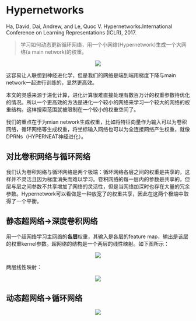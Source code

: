 # Hypernetworks

Ha, David, Dai, Andrew, and Le, Quoc V. Hypernetworks.International Conference on Learning Representations (ICLR), 2017.

> 学习如何动态更新循环网络，用一个小网络(Hypernetwork)生成一个大网络(a main network)的权重。

<div align="center">
<img src="https://i.loli.net/2018/05/03/5aeaa6339b74f.png"  />
</div>

这容易让人联想到神经进化学，但是我们的网络是端到端用梯度下降与main network一起进行训练的，显然更高效。

本文的灵感来源于进化计算，进化计算很难直接处理有数百万计的权重参数待优化的情况。所以一个更高效的方法是进化一个较小的网络来学习一个较大的网络的权重结构。这样搜索范围就被限制在一个较小的权重空间了。

我们的重点在于为mian network生成权重，比如将特征向量作为输入可以为卷积网络，循环网络等生成权重，将坐标输入网络也可以为全连接网络产生权重，就像DPRNs（HYPERNEAT神经进化）。

## 对比卷积网络与循环网络

我们认为卷积网络与循环网络是两个极端：循环网络各层之间的权重是共享的，这样并不灵活且因为梯度消失而难以学习。卷积网络的每一层内的参数是共享的，但层与层之间参数不共享增加了网络的灵活性，但是当网络加深时也存在大量的冗余参数。Hypernetwork可以看做是一种放宽了的权重共享，因此在这两个极端中取得了一个平衡。

## 静态超网络->深度卷积网络

用一个超网络学习主网络的**各层**权重，其输入是各层的feature map，输出是该层的权重kernel参数。超网络的结构是一个两层的线性映射。如下图所示：

<div align="center">
<img src="https://i.loli.net/2018/05/03/5aea7ce2c92fb.png"  />
</div>

两层线性映射：

<div align="center">
<img src="https://i.loli.net/2018/05/03/5aea7d1027589.png"  />
</div>

## 动态超网络->循环网络

<div align="center">
<img src="https://i.loli.net/2018/05/03/5aeaa6a79b7d5.png"  />
</div>